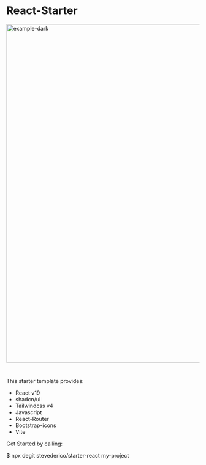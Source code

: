 # React-Starter


<img width="885" alt="example-dark" src="https://github.com/user-attachments/assets/f8233f14-1dd7-4221-b621-d8007395fc0b" />


#
This starter template provides:
- React v19
- shadcn/ui
- Tailwindcss v4
- Javascript
- React-Router
- Bootstrap-icons
- Vite


Get Started by calling:

$ npx degit stevederico/starter-react my-project
